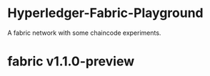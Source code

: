 # Hyperledger-Fabric-Playground
A fabric network with some chaincode experiments.

# fabric v1.1.0-preview
